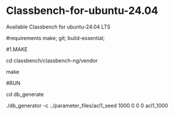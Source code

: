 # Classbench-for-ubuntu-24.04
Available Classbench for ubuntu-24.04 LTS

#requirements
make; git; build-essential; 

#1.MAKE

cd classbench/classbench-ng/vendor

make



#RUN

cd db_generate

./db_generator -c ../parameter_files/acl1_seed 1000 0 0 0 acl1_1000
